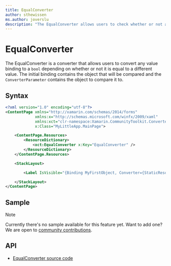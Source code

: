 ```yaml
---
title: EqualConverter
author: sthewissen
ms.author: joverslu
description: "The EqualConverter allows users to check whether or not a binding value equals another value."
---
```


# EqualConverter

The EqualConverter is a converter that allows users to convert any value binding to a `bool` depending on whether or not it is equal to a different value. The initial binding contains the object that will be compared and the `ConverterParameter` contains the object to compare it to.

## Syntax

```xml
<?xml version="1.0" encoding="utf-8"?>
<ContentPage xmlns="http://xamarin.com/schemas/2014/forms"
             xmlns:x="http://schemas.microsoft.com/winfx/2009/xaml"
             xmlns:xct="clr-namespace:Xamarin.CommunityToolkit.Converters;assembly=Xamarin.CommunityToolkit"
             x:Class="MyLittleApp.MainPage">

    <ContentPage.Resources>
        <ResourceDictionary>
            <xct:EqualConverter x:Key="EqualConverter" />
        </ResourceDictionary>
    </ContentPage.Resources>

    <StackLayout>

        <Label IsVisible="{Binding MyFirstObject, Converter={StaticResource EqualConverter}, ConverterParameter=100}" />

    </StackLayout>
</ContentPage>
```

## Sample

> [!NOTE]
>  Currently there's no sample available for this feature yet. Want to add one? We are open to [community contributions](https://github.com/xamarin/XamarinCommunityToolkit).

<!-- [EqualConverter sample page Source](https://github.com/xamarin/XamarinCommunityToolkit)

You can see this in action in the [Xamarin Community Toolkit Sample App](https://github.com/xamarin/XamarinCommunityToolkit). -->

## API

* [EqualConverter source code](https://github.com/xamarin/XamarinCommunityToolkit/blob/main/XamarinCommunityToolkit/Converters/EqualConverter.shared.cs)